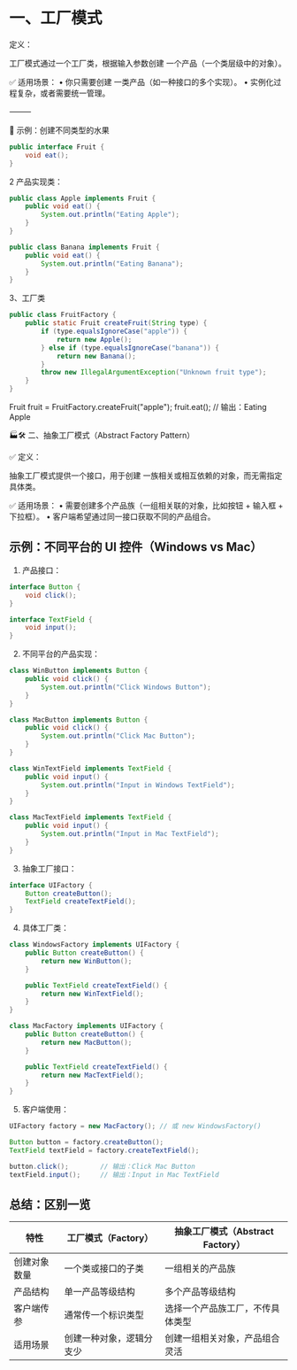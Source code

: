 


# 一、工厂模式
定义：

工厂模式通过一个工厂类，根据输入参数创建 一个产品（一个类层级中的对象）。

✅ 适用场景：
•	你只需要创建 一类产品（如一种接口的多个实现）。
•	实例化过程复杂，或者需要统一管理。

⸻

🔧 示例：创建不同类型的水果

```java
public interface Fruit {
    void eat();
}
```
2 产品实现类：
```java
public class Apple implements Fruit {
    public void eat() {
        System.out.println("Eating Apple");
    }
}

public class Banana implements Fruit {
    public void eat() {
        System.out.println("Eating Banana");
    }
}
```

3、工厂类
```java
public class FruitFactory {
    public static Fruit createFruit(String type) {
        if (type.equalsIgnoreCase("apple")) {
            return new Apple();
        } else if (type.equalsIgnoreCase("banana")) {
            return new Banana();
        }
        throw new IllegalArgumentException("Unknown fruit type");
    }
}
```

Fruit fruit = FruitFactory.createFruit("apple");
fruit.eat();  // 输出：Eating Apple

🏭🛠 二、抽象工厂模式（Abstract Factory Pattern）

✅ 定义：

抽象工厂模式提供一个接口，用于创建 一族相关或相互依赖的对象，而无需指定具体类。

✅ 适用场景：
•	需要创建多个产品族（一组相关联的对象，比如按钮 + 输入框 + 下拉框）。
•	客户端希望通过同一接口获取不同的产品组合。

## 示例：不同平台的 UI 控件（Windows vs Mac）

1. 产品接口：
```java
interface Button {
    void click();
}

interface TextField {
    void input();
}
```
2. 不同平台的产品实现：
```java
class WinButton implements Button {
    public void click() {
        System.out.println("Click Windows Button");
    }
}

class MacButton implements Button {
    public void click() {
        System.out.println("Click Mac Button");
    }
}

class WinTextField implements TextField {
    public void input() {
        System.out.println("Input in Windows TextField");
    }
}

class MacTextField implements TextField {
    public void input() {
        System.out.println("Input in Mac TextField");
    }
} 
```
3. 抽象工厂接口：
```java
interface UIFactory {
    Button createButton();
    TextField createTextField();
}
```
4. 具体工厂类：
```java
class WindowsFactory implements UIFactory {
    public Button createButton() {
        return new WinButton();
    }

    public TextField createTextField() {
        return new WinTextField();
    }
}

class MacFactory implements UIFactory {
    public Button createButton() {
        return new MacButton();
    }

    public TextField createTextField() {
        return new MacTextField();
    }
}
```
5. 客户端使用：
```java
UIFactory factory = new MacFactory(); // 或 new WindowsFactory()

Button button = factory.createButton();
TextField textField = factory.createTextField();

button.click();        // 输出：Click Mac Button
textField.input();     // 输出：Input in Mac TextField
```

## 总结：区别一览


| 特性 | 工厂模式（Factory） |抽象工厂模式（Abstract Factory）|
| --|---------------| -------------- |
|创建对象数量| 一个类或接口的子类     |一组相关的产品族|
|产品结构|  单一产品等级结构     |多个产品等级结构|
|客户端传参| 通常传一个标识类型     |选择一个产品族工厂，不传具体类型|
|适用场景| 创建一种对象，逻辑分支少  |创建一组相关对象，产品组合灵活|

